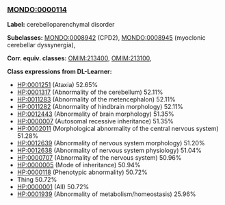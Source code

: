 
### [MONDO:0000114](http://purl.obolibrary.org/obo/MONDO_0000114)
**Label:** cerebelloparenchymal disorder

**Subclasses:** [MONDO:0008942](http://purl.obolibrary.org/obo/MONDO_0008942) (CPD2), [MONDO:0008945](http://purl.obolibrary.org/obo/MONDO_0008945) (myoclonic cerebellar dyssynergia), 

**Corr. equiv. classes:** [OMIM:213400](http://purl.obolibrary.org/obo/OMIM_213400), [OMIM:213100](http://purl.obolibrary.org/obo/OMIM_213100), 

**Class expressions from DL-Learner:**

- [HP:0001251](http://purl.obolibrary.org/obo/HP_0001251) (Ataxia) 52.65%
- [HP:0001317](http://purl.obolibrary.org/obo/HP_0001317) (Abnormality of the cerebellum) 52.11%
- [HP:0011283](http://purl.obolibrary.org/obo/HP_0011283) (Abnormality of the metencephalon) 52.11%
- [HP:0011282](http://purl.obolibrary.org/obo/HP_0011282) (Abnormality of hindbrain morphology) 52.11%
- [HP:0012443](http://purl.obolibrary.org/obo/HP_0012443) (Abnormality of brain morphology) 51.35%
- [HP:0000007](http://purl.obolibrary.org/obo/HP_0000007) (Autosomal recessive inheritance) 51.35%
- [HP:0002011](http://purl.obolibrary.org/obo/HP_0002011) (Morphological abnormality of the central nervous system) 51.28%
- [HP:0012639](http://purl.obolibrary.org/obo/HP_0012639) (Abnormality of nervous system morphology) 51.20%
- [HP:0012638](http://purl.obolibrary.org/obo/HP_0012638) (Abnormality of nervous system physiology) 51.04%
- [HP:0000707](http://purl.obolibrary.org/obo/HP_0000707) (Abnormality of the nervous system) 50.96%
- [HP:0000005](http://purl.obolibrary.org/obo/HP_0000005) (Mode of inheritance) 50.94%
- [HP:0000118](http://purl.obolibrary.org/obo/HP_0000118) (Phenotypic abnormality) 50.72%
- Thing 50.72%
- [HP:0000001](http://purl.obolibrary.org/obo/HP_0000001) (All) 50.72%
- [HP:0001939](http://purl.obolibrary.org/obo/HP_0001939) (Abnormality of metabolism/homeostasis) 25.96%


